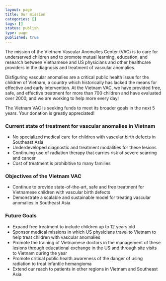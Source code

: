 ```yaml
---
layout: page
title: Our mission
categories: []
tags: []
status: publish
type: page
published: true
---
```

The mission of the Vietnam Vascular Anomalies Center (VAC) is to care for underserved children and to promote mutual learning, education, and research between Vietnamese and US physicians and other healthcare providers in the diagnosis and treatment of vascular anomalies.

Disfiguring vascular anomalies are a critical public health issue for the children of Vietnam, a country which historically has lacked the means for effective and early intervention. At the Vietnam VAC, we have provided free, safe, and effective treatment for more than 700 children and have evaluated over 2000, and we are working to help more every day!

The Vietnam VAC is seeking funds to meet its broader goals in the next 5 years. Your donation is greatly appreciated!

### Current state of treatment for vascular anomalies in Vietnam

- No specialized medical care for children with vascular birth defects in Southeast Asia
- Underdeveloped diagnostic and treatment modalities for these lesions
- Continuing use of radiation therapy that carries risk of severe scarring and cancer
- Cost of treatment is prohibitive to many families


### Objectives of the Vietnam VAC

- Continue to provide state-of-the-art, safe and free treatment for Vietnamese children with vascular birth defects
- Demonstrate a scalable and sustainable model for treating vascular anomalies in Southeast Asia


### Future Goals

- Expand free treatment to include children up to 12 years old
- Sponsor medical missions in which US physicians travel to Vietnam to help treat children with vascular anomalies
- Promote the training of Vietnamese doctors in the management of these lesions through educational exchange in the US and through site visits to Vietnam during the year
- Promote critical public health awareness of the danger of using radiation to treat infantile hemangioma
- Extend our reach to patients in other regions in Vietnam and Southeast Asia


